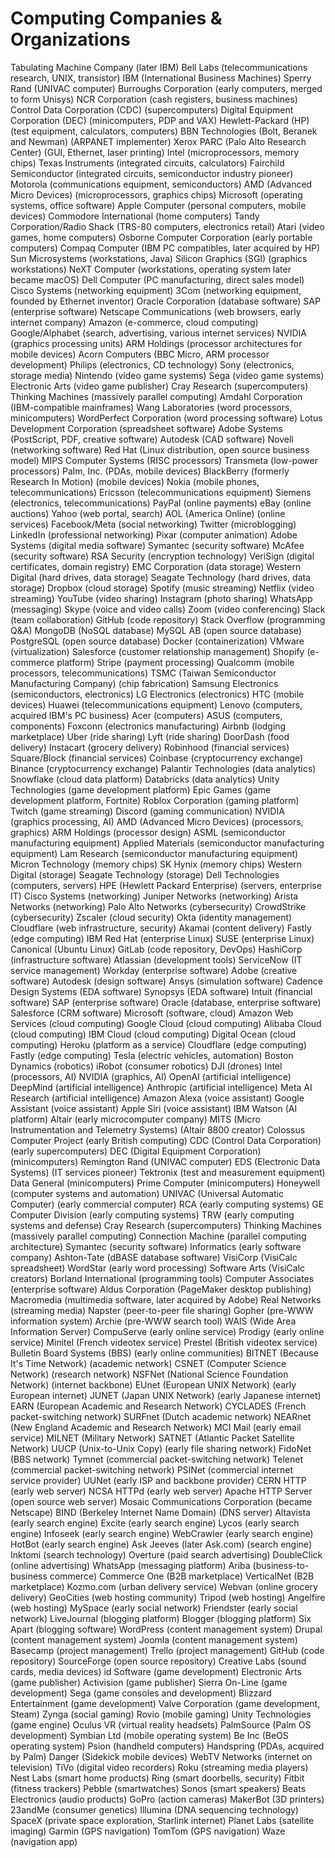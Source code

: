 # Computing Companies & Organizations

Tabulating Machine Company (later IBM)
Bell Labs (telecommunications research, UNIX, transistor)
IBM (International Business Machines)
Sperry Rand (UNIVAC computer)
Burroughs Corporation (early computers, merged to form Unisys)
NCR Corporation (cash registers, business machines)
Control Data Corporation (CDC) (supercomputers)
Digital Equipment Corporation (DEC) (minicomputers, PDP and VAX)
Hewlett-Packard (HP) (test equipment, calculators, computers)
BBN Technologies (Bolt, Beranek and Newman) (ARPANET implementer)
Xerox PARC (Palo Alto Research Center) (GUI, Ethernet, laser printing)
Intel (microprocessors, memory chips)
Texas Instruments (integrated circuits, calculators)
Fairchild Semiconductor (integrated circuits, semiconductor industry pioneer)
Motorola (communications equipment, semiconductors)
AMD (Advanced Micro Devices) (microprocessors, graphics chips)
Microsoft (operating systems, office software)
Apple Computer (personal computers, mobile devices)
Commodore International (home computers)
Tandy Corporation/Radio Shack (TRS-80 computers, electronics retail)
Atari (video games, home computers)
Osborne Computer Corporation (early portable computers)
Compaq Computer (IBM PC compatibles, later acquired by HP)
Sun Microsystems (workstations, Java)
Silicon Graphics (SGI) (graphics workstations)
NeXT Computer (workstations, operating system later became macOS)
Dell Computer (PC manufacturing, direct sales model)
Cisco Systems (networking equipment)
3Com (networking equipment, founded by Ethernet inventor)
Oracle Corporation (database software)
SAP (enterprise software)
Netscape Communications (web browsers, early internet company)
Amazon (e-commerce, cloud computing)
Google/Alphabet (search, advertising, various internet services)
NVIDIA (graphics processing units)
ARM Holdings (processor architectures for mobile devices)
Acorn Computers (BBC Micro, ARM processor development)
Philips (electronics, CD technology)
Sony (electronics, storage media)
Nintendo (video game systems)
Sega (video game systems)
Electronic Arts (video game publisher)
Cray Research (supercomputers)
Thinking Machines (massively parallel computing)
Amdahl Corporation (IBM-compatible mainframes)
Wang Laboratories (word processors, minicomputers)
WordPerfect Corporation (word processing software)
Lotus Development Corporation (spreadsheet software)
Adobe Systems (PostScript, PDF, creative software)
Autodesk (CAD software)
Novell (networking software)
Red Hat (Linux distribution, open source business model)
MIPS Computer Systems (RISC processors)
Transmeta (low-power processors)
Palm, Inc. (PDAs, mobile devices)
BlackBerry (formerly Research In Motion) (mobile devices)
Nokia (mobile phones, telecommunications)
Ericsson (telecommunications equipment)
Siemens (electronics, telecommunications)
PayPal (online payments)
eBay (online auctions)
Yahoo (web portal, search)
AOL (America Online) (online services)
Facebook/Meta (social networking)
Twitter (microblogging)
LinkedIn (professional networking)
Pixar (computer animation)
Adobe Systems (digital media software)
Symantec (security software)
McAfee (security software)
RSA Security (encryption technology)
VeriSign (digital certificates, domain registry)
EMC Corporation (data storage)
Western Digital (hard drives, data storage)
Seagate Technology (hard drives, data storage)
Dropbox (cloud storage)
Spotify (music streaming)
Netflix (video streaming)
YouTube (video sharing)
Instagram (photo sharing)
WhatsApp (messaging)
Skype (voice and video calls)
Zoom (video conferencing)
Slack (team collaboration)
GitHub (code repository)
Stack Overflow (programming Q&A)
MongoDB (NoSQL database)
MySQL AB (open source database)
PostgreSQL (open source database)
Docker (containerization)
VMware (virtualization)
Salesforce (customer relationship management)
Shopify (e-commerce platform)
Stripe (payment processing)
Qualcomm (mobile processors, telecommunications)
TSMC (Taiwan Semiconductor Manufacturing Company) (chip fabrication)
Samsung Electronics (semiconductors, electronics)
LG Electronics (electronics)
HTC (mobile devices)
Huawei (telecommunications equipment)
Lenovo (computers, acquired IBM's PC business)
Acer (computers)
ASUS (computers, components)
Foxconn (electronics manufacturing)
Airbnb (lodging marketplace)
Uber (ride sharing)
Lyft (ride sharing)
DoorDash (food delivery)
Instacart (grocery delivery)
Robinhood (financial services)
Square/Block (financial services)
Coinbase (cryptocurrency exchange)
Binance (cryptocurrency exchange)
Palantir Technologies (data analytics)
Snowflake (cloud data platform)
Databricks (data analytics)
Unity Technologies (game development platform)
Epic Games (game development platform, Fortnite)
Roblox Corporation (gaming platform)
Twitch (game streaming)
Discord (gaming communication)
NVIDIA (graphics processing, AI)
AMD (Advanced Micro Devices) (processors, graphics)
ARM Holdings (processor design)
ASML (semiconductor manufacturing equipment)
Applied Materials (semiconductor manufacturing equipment)
Lam Research (semiconductor manufacturing equipment)
Micron Technology (memory chips)
SK Hynix (memory chips)
Western Digital (storage)
Seagate Technology (storage)
Dell Technologies (computers, servers)
HPE (Hewlett Packard Enterprise) (servers, enterprise IT)
Cisco Systems (networking)
Juniper Networks (networking)
Arista Networks (networking)
Palo Alto Networks (cybersecurity)
CrowdStrike (cybersecurity)
Zscaler (cloud security)
Okta (identity management)
Cloudflare (web infrastructure, security)
Akamai (content delivery)
Fastly (edge computing)
IBM Red Hat (enterprise Linux)
SUSE (enterprise Linux)
Canonical (Ubuntu Linux)
GitLab (code repository, DevOps)
HashiCorp (infrastructure software)
Atlassian (development tools)
ServiceNow (IT service management)
Workday (enterprise software)
Adobe (creative software)
Autodesk (design software)
Ansys (simulation software)
Cadence Design Systems (EDA software)
Synopsys (EDA software)
Intuit (financial software)
SAP (enterprise software)
Oracle (database, enterprise software)
Salesforce (CRM software)
Microsoft (software, cloud)
Amazon Web Services (cloud computing)
Google Cloud (cloud computing)
Alibaba Cloud (cloud computing)
IBM Cloud (cloud computing)
Digital Ocean (cloud computing)
Heroku (platform as a service)
Cloudflare (edge computing)
Fastly (edge computing)
Tesla (electric vehicles, automation)
Boston Dynamics (robotics)
iRobot (consumer robotics)
DJI (drones)
Intel (processors, AI)
NVIDIA (graphics, AI)
OpenAI (artificial intelligence)
DeepMind (artificial intelligence)
Anthropic (artificial intelligence)
Meta AI Research (artificial intelligence)
Amazon Alexa (voice assistant)
Google Assistant (voice assistant)
Apple Siri (voice assistant)
IBM Watson (AI platform)
Altair (early microcomputer company)
MITS (Micro Instrumentation and Telemetry Systems) (Altair 8800 creator)
Colossus Computer Project (early British computing)
CDC (Control Data Corporation) (early supercomputers)
DEC (Digital Equipment Corporation) (minicomputers)
Remington Rand (UNIVAC computer)
EDS (Electronic Data Systems) (IT services pioneer)
Tektronix (test and measurement equipment)
Data General (minicomputers)
Prime Computer (minicomputers)
Honeywell (computer systems and automation)
UNIVAC (Universal Automatic Computer) (early commercial computer)
RCA (early computing systems)
GE Computer Division (early computing systems)
TRW (early computing systems and defense)
Cray Research (supercomputers)
Thinking Machines (massively parallel computing)
Connection Machine (parallel computing architecture)
Symantec (security software)
Informatics (early software company)
Ashton-Tate (dBASE database software)
VisiCorp (VisiCalc spreadsheet)
WordStar (early word processing)
Software Arts (VisiCalc creators)
Borland International (programming tools)
Computer Associates (enterprise software)
Aldus Corporation (PageMaker desktop publishing)
Macromedia (multimedia software, later acquired by Adobe)
Real Networks (streaming media)
Napster (peer-to-peer file sharing)
Gopher (pre-WWW information system)
Archie (pre-WWW search tool)
WAIS (Wide Area Information Server)
CompuServe (early online service)
Prodigy (early online service)
Minitel (French videotex service)
Prestel (British videotex service)
Bulletin Board Systems (BBS) (early online communities)
BITNET (Because It's Time Network) (academic network)
CSNET (Computer Science Network) (research network)
NSFNet (National Science Foundation Network) (internet backbone)
EUnet (European UNIX Network) (early European internet)
JUNET (Japan UNIX Network) (early Japanese internet)
EARN (European Academic and Research Network)
CYCLADES (French packet-switching network)
SURFnet (Dutch academic network)
NEARnet (New England Academic and Research Network)
MCI Mail (early email service)
MILNET (Military Network)
SATNET (Atlantic Packet Satellite Network)
UUCP (Unix-to-Unix Copy) (early file sharing network)
FidoNet (BBS network)
Tymnet (commercial packet-switching network)
Telenet (commercial packet-switching network)
PSINet (commercial internet service provider)
UUNet (early ISP and backbone provider)
CERN HTTP (early web server)
NCSA HTTPd (early web server)
Apache HTTP Server (open source web server)
Mosaic Communications Corporation (became Netscape)
BIND (Berkeley Internet Name Domain) (DNS server)
Altavista (early search engine)
Excite (early search engine)
Lycos (early search engine)
Infoseek (early search engine)
WebCrawler (early search engine)
HotBot (early search engine)
Ask Jeeves (later Ask.com) (search engine)
Inktomi (search technology)
Overture (paid search advertising)
DoubleClick (online advertising)
WhatsApp (messaging platform)
Ariba (business-to-business commerce)
Commerce One (B2B marketplace)
VerticalNet (B2B marketplace)
Kozmo.com (urban delivery service)
Webvan (online grocery delivery)
GeoCities (web hosting community)
Tripod (web hosting)
Angelfire (web hosting)
MySpace (early social network)
Friendster (early social network)
LiveJournal (blogging platform)
Blogger (blogging platform)
Six Apart (blogging software)
WordPress (content management system)
Drupal (content management system)
Joomla (content management system)
Basecamp (project management)
Trello (project management)
GitHub (code repository)
SourceForge (open source repository)
Creative Labs (sound cards, media devices)
id Software (game development)
Electronic Arts (game publisher)
Activision (game publisher)
Sierra On-Line (game development)
Sega (game consoles and development)
Blizzard Entertainment (game development)
Valve Corporation (game development, Steam)
Zynga (social gaming)
Rovio (mobile gaming)
Unity Technologies (game engine)
Oculus VR (virtual reality headsets)
PalmSource (Palm OS development)
Symbian Ltd (mobile operating system)
Be Inc (BeOS operating system)
Psion (handheld computers)
Handspring (PDAs, acquired by Palm)
Danger (Sidekick mobile devices)
WebTV Networks (internet on television)
TiVo (digital video recorders)
Roku (streaming media players)
Nest Labs (smart home products)
Ring (smart doorbells, security)
Fitbit (fitness trackers)
Pebble (smartwatches)
Sonos (smart speakers)
Beats Electronics (audio products)
GoPro (action cameras)
MakerBot (3D printers)
23andMe (consumer genetics)
Illumina (DNA sequencing technology)
SpaceX (private space exploration, Starlink internet)
Planet Labs (satellite imaging)
Garmin (GPS navigation)
TomTom (GPS navigation)
Waze (navigation app)
